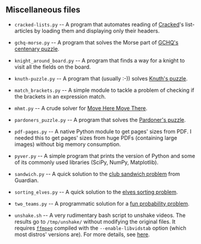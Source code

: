 Miscellaneous files
---

* `cracked-lists.py` -- A program that automates reading of [Cracked](http://www.cracked.com/)'s list-articles by loading them and displaying only their headers.

* `gchq-morse.py` -- A program that solves the Morse part of [GCHQ's centenary puzzle](https://static.standard.co.uk/s3fs-public/thumbnails/image/2019/02/14/16/gchqplaque1402.jpg).

* `knight_around_board.py` -- A program that finds a way for a knight to visit all the fields on the board.

* `knuth-puzzle.py` -- A program that (usually :-)) solves [Knuth's puzzle](https://twitter.com/nhigham/status/752947988977311744).

* `match_brackets.py` -- A simple module to tackle a problem of checking if the brackets in an expression match.

* `mhmt.py` -- A crude solver for [Move Here Move There](https://www.newgrounds.com/portal/view/718498).

* `pardoners_puzzle.py` -- A program that solves the [Pardoner's puzzle](http://math-fail.com/2015/02/the-pardoners-puzzle.html).

* `pdf-pages.py` -- A native Python module to get pages' sizes from PDF. I needed this to get pages' sizes from huge PDFs (containing large images) without big memory consumption.

* `pyver.py` -- A simple program that prints the version of Python and some of its commonly used libraries (SciPy, NumPy, Matplotlib).

* `sandwich.py` -- A quick solution to the [club sandwich problem](https://www.theguardian.com/science/2019/dec/16/can-you-solve-it-the-club-sandwich-problem) from Guardian.

* `sorting_elves.py` -- A quick solution to the [elves sorting problem](https://www.theguardian.com/science/2016/dec/19/can-you-solve-it-are-you-more-sorted-than-a-german-elf-at-christmas).

* `two_teams.py` -- A programmatic solution for a [fun probability problem](https://twitter.com/DrFrostMaths/status/1247632591408242688).

* `unshake.sh` -- A very rudimentary bash script to unshake videos. The results go to `/tmp/unshake/` without modifying the original files. It requires [`ffmpeg`](https://ffmpeg.org/) compiled with the `--enable-libvidstab` option (which most distros' versions are). For more details, see [here](https://scottlinux.com/2016/09/17/video-stabilization-using-vidstab-and-ffmpeg-on-linux/).

